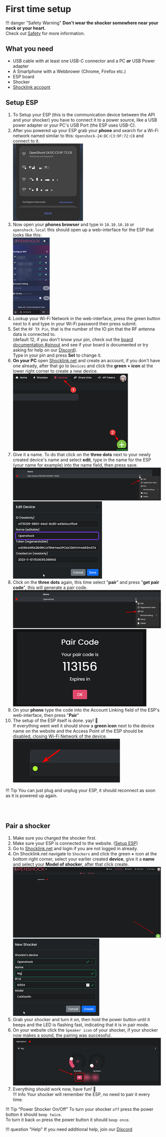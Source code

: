 # First time setup

!!! danger "Safety Warning"
    **Don't wear the shocker somewhere near your neck or your heart.**  
    Check out [Safety](../safety/safety-rules.md) for more information. 

## What you need
- USB cable with at least one USB-C connector and a PC _**or**_ USB Power adapter
- A Smartphone with a Webbrower (Chrome, Firefox etc.)
- ESP board
- Shocker
- [Shocklink account](https://shocklink.net/)




## Setup ESP  
1. To Setup your ESP (this is the communication device between the API and your shocker) you have to connect it to a power source, like a USB power adapter or your PC's USB Port (the ESP uses USB-C).
2. After you powered up your ESP grab your **phone** and search for a Wi-Fi network named similar to this: ``Openshock-24:DC:C3:9F:72:C8`` and connect to it.  
![Image "image"](../static/guides/first-setup/WiFioverview.png)  
3. Now open your **phones browser** and type in ``10.10.10.10`` or ``openshock.local`` this should open up a web-interface for the ESP that looks like this:  
![Image "image"](../static/guides/first-setup/ESPWebGUI.png)  
4. Lookup your Wi-Fi Network in the web-interface, press the green button next to it and type in your Wi-Fi password then press submit.
5. Set the ``RF TX Pin``, that is the number of the IO pin that the RF antenna data is connected to.  
(default 12, if you don't know your pin, check out the [board documentation #pinout](../hardware/boards/pishock/2023-pishock.md/#pinout) and see if your board is documented or try asking for help on our [Discord](https://shocklink.net/discord)).  
Type in your pin and press **Set** to change it.
6. **On your PC** open [Shocklink.net](https://shocklink.net/) and create an account, if you don't have one already, after that go to ``Devices`` and click the **green + icon** at the lower right corner to create a new device.   
![Image "image"](../static/guides/first-setup/findaddbutton3.png)  
7. Give it a name. To do that click on the **three dots** next to your newly created device's name and select **edit**, type in the name for the ESP (your name for example) into the name field, then press save.  
![Image "image"](../static/guides/first-setup/find_device_context_menu.png)  
![Image "image"](../static/guides/first-setup/edit_device.png)  
8. Click on the **three dots** again, this time select "**pair**" and press "**get pair code**", this will generate a pair code.  
![Image "image"](../static/guides/first-setup/findpaircode.png)  
![Image "image"](../static/guides/first-setup/paircodeexample.png)  
9. On your **phone** type the code into the Account Linking field of the ESP's web-interface, then press "**Pair**"  
10. The setup of the ESP itself is done. yay! 🎉  
If everything went well it should show a **green icon** next to the device name on the website and the Access Point of the ESP should be disabled, closing Wi-Fi Network of the device.  
![Image "image"](../static/guides/first-setup/checkifonline.png)  

!!! Tip
    You can just plug and unplug your ESP, it should reconnect as soon as it is powered up again.

<br></br>

## Pair a shocker
1. Make sure you charged the shocker first.
2. Make sure your ESP is connected to the website. ([Setup ESP](#setup-esp))
3. Go to [Shocklink.net](https://shocklink.net/) and login if you are not logged in already.
4. On Shocklink.net navigate to ``Shockers`` and click the green **+** icon at the bottom right corner, select your earlier created **device**, give it a **name** and select your **Model of shocker**, after that click create.  
![image](../static/guides/first-setup/Create_shocker_green_plus.png) 
![image](../static/guides/first-setup/create_shocker.png) 
6. Grab your shocker and turn it on, then hold the power button until it beeps and the LED is flashing fast, indicating that it is in pair mode.
6. On your website click the ``Speaker icon`` of your shocker, if your shocker now makes a sound, the pairing was successful.
![image](../static/guides/first-setup/find_sound_button.png)
7. Everything should work now, have fun! 🎉  
!!! Info
    Your shocker will remember the ESP, no need to pair it every time.  

!!! Tip "Power Shocker On/Off"
    To turn your shocker ``off`` press the power button it should ``beep twice``.  
    To turn it back ``on`` press the power button it should ``beep once``.  

!!! question "Help"
    If you need additional help, join our [Discord](https://shocklink.net/discord)
